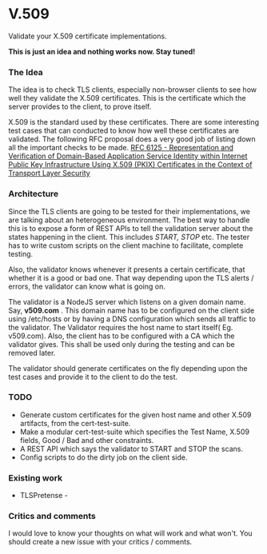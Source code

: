 V.509
=====

Validate your X.509 certificate implementations.

**This is just an idea and nothing works now. Stay tuned!**

### The Idea 

The idea is to check TLS clients, especially non-browser clients to see how well they validate the X.509 certificates. This is  the certificate which the server provides to the client, to prove itself. 

X.509 is the standard used by these certificates. There are some interesting test cases that can conducted to know how well these certificates are validated. The following RFC proposal does a very good job of listing down all the important checks to be made. 
[RFC 6125 -   Representation and Verification of Domain-Based Application Service Identity within Internet Public Key Infrastructure Using X.509 (PKIX) Certificates in the Context of Transport Layer Security](https://tools.ietf.org/html/rfc6125)

### Architecture

Since the TLS clients are going to be tested for their implementations, we are talking about an heterogeneous environment. The best way to handle this is to expose a form of REST APIs to tell the validation server about the states happening in the client. This includes *START, STOP* etc. The tester has to write custom scripts on the client machine to facilitate, complete testing. 

Also, the validator knows whenever it presents a certain certificate, that whether it is a good or bad one. That way depending upon the TLS alerts / errors, the validator can know what is going on. 

The validator is a NodeJS server which listens on a given domain name. Say, **v509.com** . This domain name has to be configured on the client side using /etc/hosts or by having a DNS configuration which sends all traffic to the validator. The Validator requires the host name to start itself( Eg. v509.com).
Also, the client has to be configured with a CA which the validator gives. This shall be used only during the testing and can be removed later.

The validator should generate certificates on the fly depending upon the test cases and provide it to the client to do the test.


### TODO

* Generate custom certificates for the given host name and other X.509 artifacts, from the cert-test-suite.
* Make a modular cert-test-suite which specifies the Test Name, X.509 fields, Good / Bad and other constraints.
* A REST API which says the validator to START and STOP the scans.
* Config scripts to do the dirty job on the client side.

### Existing work

* TLSPretense - 

### Critics and comments

I would love to know your thoughts on what will work and what won't. You should create a new issue with your critics / comments.
